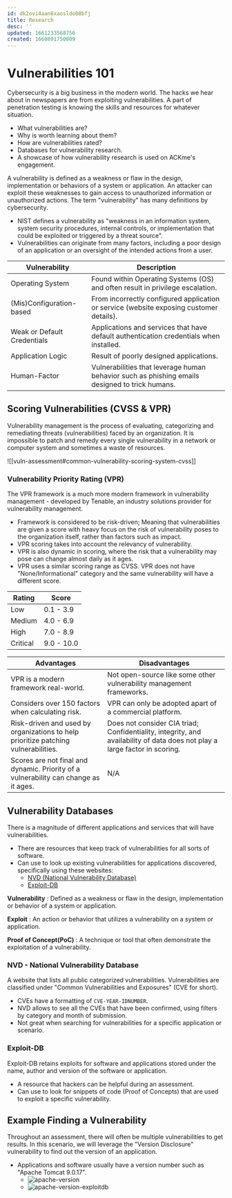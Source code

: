 ```yaml
---
id: dk2ovi4aan6xaosldo08bfj
title: Research
desc: ''
updated: 1661233568756
created: 1660891750809
---
```


# Vulnerabilities 101

Cybersecurity is a big business in the modern world. The hacks we hear about in newspapers are from exploiting vulnerabilities. A part of penetration testing is knowing the skills and resources for whatever situation.

- What vulnerabilities are?
- Why is worth learning about them?
- How are vulnerabilities rated?
- Databases for vulnerability research.
- A showcase of how vulnerability research is used on ACKme's engagement.

A vulnerability is defined as a weakness or flaw in the design, implementation or behaviors of a system or application. An attacker can exploit these weaknesses to gain access to unauthorized information or unauthorized actions. The term "vulnerability" has many definitions by cybersecurity.

- NIST defines a vulnerability as "weakness in an information system, system security procedures, internal controls, or implementation that could be exploited or triggered by a threat source".
- Vulnerabilities can originate from many factors, including a poor design of an application or an oversight of the intended actions from a user.

| Vulnerability               | Description                                                                                    |
| --------------------------- | ---------------------------------------------------------------------------------------------- |
| Operating System            | Found within Operating Systems (OS) and often result in privilege escalation.                  |
| (Mis)Configuration-based    | From incorrectly configured application or service (website exposing customer details).        |
| Weak or Default Credentials | Applications and services that have default authentication credentials when installed.         |
| Application Logic           | Result of poorly designed applications.                                                        |
| Human-Factor                | Vulnerabilities that leverage human behavior such as phishing emails designed to trick humans. |

## Scoring Vulnerabilities (CVSS & VPR)

Vulnerability management is the process of evaluating, categorizing and remediating threats (vulnerabilities) faced by an organization. It is impossible to patch and remedy every single vulnerability in a network or computer system and sometimes a waste of resources.

![[vuln-assessment#common-vulnerability-scoring-system-cvss]]

### Vulnerability Priority Rating (VPR)

The VPR framework is a much more modern framework in vulnerability management - developed by Tenable, an industry solutions provider for vulnerability management.

- Framework is considered to be risk-driven; Meaning that vulnerabilities are given a score with heavy focus on the risk of vulnerability poses to the organization itself, rather than factors such as impact.
- VPR scoring takes into account the relevancy of vulnerability.
- VPR is also dynamic in scoring, where the risk that a vulnerability may pose can change almost daily as it ages.
- VPR uses a similar scoring range as CVSS. VPR does not have "None/Informational" category and the same vulnerability will have a different score.

| Rating   | Score      |
| -------- | ---------- |
| Low      | 0.1 - 3.9  |
| Medium   | 4.0 - 6.9  |
| High     | 7.0 - 8.9  |
| Critical | 9.0 - 10.0 |

| Advantages                                                                           | Disadvantages                                                                                                              |
| ------------------------------------------------------------------------------------ | -------------------------------------------------------------------------------------------------------------------------- |
| VPR is a modern framework real-world.                                                | Not open-source like some other vulnerability management frameworks.                                                       |
| Considers over 150 factors when calculating risk.                                    | VPR can only be adopted apart of a commercial platform.                                                                    |
| Risk-driven and used by organizations to help prioritize patching vulnerabilities.   | Does not consider CIA triad; Confidentiality, integrity, and availability of data does not play a large factor in scoring. |
| Scores are not final and dynamic. Priority of a vulnerability can change as it ages. | N/A                                                                                                                        |

## Vulnerability Databases

There is a magnitude of different applications and services that will have vulnerabilities.

- There are resources that keep track of vulnerabilities for all sorts of software.
- Can use to look up existing vulnerabilities for applications discovered, specifically using these websites:
  - [NVD (National Vulnerability Database)](https://nvd.nist.gov/vuln/full-listing)
  - [Exploit-DB](https://www.exploit-db.com/)

**Vulnerability**
: Defined as a weakness or flaw in the design, implementation or behavior of a system or application.

**Exploit**
: An action or behavior that utilizes a vulnerability on a system or application.

**Proof of Concept(PoC)**
: A technique or tool that often demonstrate the exploitation of a vulnerability.

### NVD - National Vulnerability Database

A website that lists all public categorized vulnerabilities. Vulnerabilities are classified under "Common Vulnerabilities and Exposures" (CVE for short).

- CVEs have a formatting of `CVE-YEAR-IDNUMBER`.
- NVD allows to see all the CVEs that have been confirmed, using filters by category and month of submission.
- Not great when searching for vulnerabilities for a specific application or scenario.

### Exploit-DB

Exploit-DB retains exploits for software and applications stored under the name, author and version of the software or application.

- A resource that hackers can be helpful during an assessment.
- Can use to look for snippets of code (Proof of Concepts) that are used to exploit a specific vulnerability.

## Example Finding a Vulnerability

Throughout an assessment, there will often be multiple vulnerabilities to get results. In this scenario, we will leverage the "Version Disclosure" vulnerability to find out the version of an application.

- Applications and software usually have a version number such as "Apache Tomcat 9.0.17".
  - ![apache-version](https://assets.tryhackme.com/additional/vulnerability-module/vulnerabilities101/tomcat1.png)
  - ![apache-version-exploitdb](https://assets.tryhackme.com/additional/vulnerability-module/vulnerabilities101/tomcat2.png)